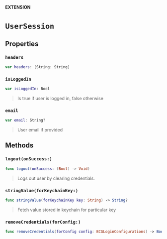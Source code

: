 **EXTENSION**

# `UserSession`

## Properties
### `headers`

```swift
var headers: [String: String]
```

### `isLoggedIn`

```swift
var isLoggedIn: Bool
```

> Is true if user is logged in, false otherwise

### `email`

```swift
var email: String?
```

> User email if provided

## Methods
### `logout(onSuccess:)`

```swift
func logout(onSuccess: (Bool) -> Void)
```

> Logs out user by clearing credentials.

### `stringValue(forKeychainKey:)`

```swift
func stringValue(forKeychainKey key: String) -> String?
```

> Fetch value stored in keychain for particular key

### `removeCredentials(forConfig:)`

```swift
func removeCredentials(forConfig config: BCGLoginConfigurations) -> Bool
```
